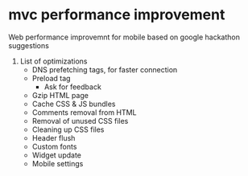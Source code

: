 # mvc performance improvement
Web performance improvemnt for mobile based on google hackathon suggestions

1. List of optimizations
    * DNS prefetching tags, for faster connection
    * Preload tag 
        * Ask for feedback
    * Gzip HTML page
    * Cache CSS & JS bundles
    * Comments removal from HTML
    * Removal of unused CSS files
    * Cleaning up CSS files 
    * Header flush
    * Custom fonts
    * Widget update
    * Mobile settings

